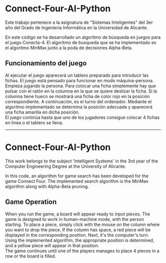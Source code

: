# Connect-Four-AI-Python

Este trabajo pertenece a la asignatura de "Sistemas Inteligentes" del 3er año del Grado de Ingeniería Informática en la Universidad de Alicante.  

En este código se ha desarrollado un algoritmo de búsqueda en juegos para el juego Conecta-4. El algoritmo de busqueda que se ha implementado es el algoritmo MinMax junto a la poda de decisiones Alpha-Beta.

## Funcionamiento del juego

Al ejecutar el juego aparecerá un tablero preparado para introducir las fichas. El juego está pensado para funcionar en modo máquina-persona. Empieza jugando la persona. Para colocar una ficha simplemente hay que pulsar con el ratón en la columna en la que se quiere deslizar la ficha. Si la columna tiene hueco se mostrará una ficha de color rojo en la posición correspondiente. A continuación, es el turno del ordenador. Mediante el algoritmo implementado se determina la posición adecuada y aparecerá una ficha amarilla en dicha posición.  
El juego continúa hasta que uno de los jugadores consigue colocar 4 fichas en línea o el tablero se llena.

-------------------------------------------------------------------------------------------------------------------------------------------------------------

# Connect-Four-AI-Python

This work belongs to the subject 'Intelligent Systems' in the 3rd year of the Computer Engineering Degree at the University of Alicante.

In this code, an algorithm for game search has been developed for the game Connect Four. The implemented search algorithm is the MinMax algorithm along with Alpha-Beta pruning.

## Game Operation

When you run the game, a board will appear ready to input pieces. The game is designed to work in human-machine mode, with the person starting. To place a piece, simply click with the mouse on the column where you want to drop the piece. If the column has space, a red piece will be displayed in the corresponding position. Next, it's the computer's turn. Using the implemented algorithm, the appropriate position is determined, and a yellow piece will appear in that position.  
The game continues until one of the players manages to place 4 pieces in a row or the board is filled.